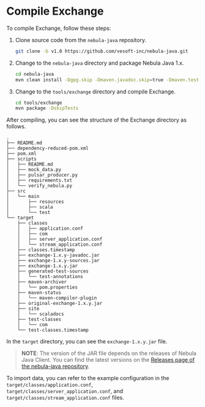 # Compile Exchange

To compile Exchange, follow these steps:

1. Clone source code from the `nebula-java` repository.

   ```bash
   git clone -b v1.0 https://github.com/vesoft-inc/nebula-java.git
   ```

2. Change to the `nebula-java` directory and package Nebula Java 1.x.

   ```bash
   cd nebula-java
   mvn clean install -Dgpg.skip -Dmaven.javadoc.skip=true -Dmaven.test.skip=true

3. Change to the `tools/exchange` directory and compile Exchange.

   ```bash
   cd tools/exchange
   mvn package -DskipTests
   ```

After compiling, you can see the structure of the Exchange directory as follows.

```text
.
├── README.md
├── dependency-reduced-pom.xml
├── pom.xml
├── scripts
│   ├── README.md
│   ├── mock_data.py
│   ├── pulsar_producer.py
│   ├── requirements.txt
│   └── verify_nebula.py
├── src
│   └── main
│       ├── resources
│       ├── scala
│       └── test
└── target
    ├── classes
    │   ├── application.conf
    │   ├── com
    │   ├── server_application.conf
    │   └── stream_application.conf
    ├── classes.timestamp
    ├── exchange-1.x.y-javadoc.jar
    ├── exchange-1.x.y-sources.jar
    ├── exchange-1.x.y.jar
    ├── generated-test-sources
    │   └── test-annotations
    ├── maven-archiver
    │   └── pom.properties
    ├── maven-status
    │   └── maven-compiler-plugin
    ├── original-exchange-1.x.y.jar
    ├── site
    │   └── scaladocs
    ├── test-classes
    │   └── com
    └── test-classes.timestamp
```

In the `target` directory, you can see the `exchange-1.x.y.jar` file.
> **NOTE**: The version of the JAR file depends on the releases of Nebula Java Client. You can find the latest versions on the [Releases page of the nebula-java repository](https://github.com/vesoft-inc/nebula-java/releases "Click to go to GitHub").

To import data, you can refer to the example configuration in the `target/classes/application.conf`, `target/classes/server_application.conf`, and `target/classes/stream_application.conf` files.
